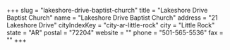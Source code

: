 +++
slug = "lakeshore-drive-baptist-church"
title = "Lakeshore Drive Baptist Church"
name = "Lakeshore Drive Baptist Church"
address = "21 Lakeshore Drive"
cityIndexKey = "city-ar-little-rock"
city = "Little Rock"
state = "AR"
postal = "72204"
website = ""
phone = "501-565-5536"
fax = ""
+++
